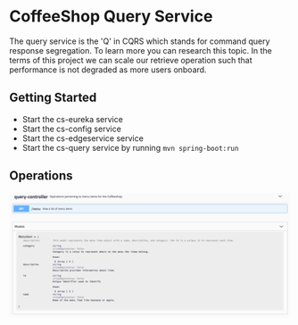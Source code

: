 # CoffeeShop Query Service
The query service is the 'Q' in CQRS which stands for command query response segregation.  To learn more you can research this topic.  In the terms of this project we can scale our retrieve operation such that performance is not degraded as more users onboard.

## Getting Started
* Start the cs-eureka service
* Start the cs-config service
* Start the cs-edgeservice service
* Start the cs-query service by running `mvn spring-boot:run`

## Operations
![Swagger UI Image](img/swagger-doc.png?raw=true "Title")



